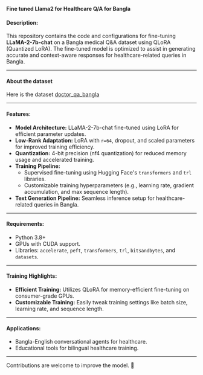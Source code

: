 **Fine tuned Llama2 for Healthcare Q/A for Bangla**

#### Description:
This repository contains the code and configurations for fine-tuning **LLaMA-2-7b-chat** on a Bangla medical Q&A dataset using QLoRA (Quantized LoRA). The fine-tuned model is optimized to assist in generating accurate and context-aware responses for healthcare-related queries in Bangla.

---
#### About the dataset 
Here is the dataset [doctor_qa_bangla](https://huggingface.co/datasets/shetumohanto/doctor_qa_bangla) 

---
#### Features:
- **Model Architecture:** LLaMA-2-7b-chat fine-tuned using LoRA for efficient parameter updates.
- **Low-Rank Adaptation:** LoRA with `r=64`, dropout, and scaled parameters for improved training efficiency.
- **Quantization:** 4-bit precision (nf4 quantization) for reduced memory usage and accelerated training.
- **Training Pipeline:** 
  - Supervised fine-tuning using Hugging Face's `transformers` and `trl` libraries.
  - Customizable training hyperparameters (e.g., learning rate, gradient accumulation, and max sequence length).
- **Text Generation Pipeline:** Seamless inference setup for healthcare-related queries in Bangla.

---

#### Requirements:
- Python 3.8+
- GPUs with CUDA support.
- Libraries: `accelerate`, `peft`, `transformers`, `trl`, `bitsandbytes`, and `datasets`.

---

#### Training Highlights:
- **Efficient Training:** Utilizes QLoRA for memory-efficient fine-tuning on consumer-grade GPUs.
- **Customizable Training:** Easily tweak training settings like batch size, learning rate, and sequence length.

---

#### Applications:
- Bangla-English conversational agents for healthcare.
- Educational tools for bilingual healthcare training.

---

Contributions are welcome to improve the model. 🚀
